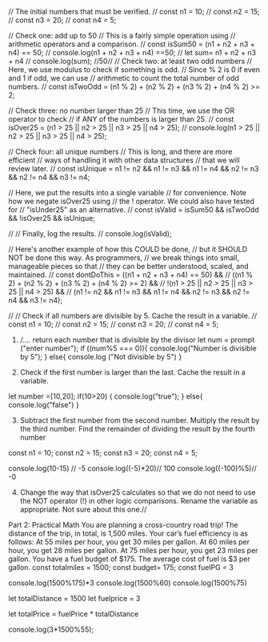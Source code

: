 // The initial numbers that must be verified.
// const n1 = 10;
// const n2 = 15;
// const n3 = 20;
// const n4 = 5;


// Check one: add up to 50
// This is a fairly simple operation using
// arithmetic operators and a comparison.
// const isSum50 = (n1 + n2 + n3 + n4) == 50;
// console.log(n1 + n2 + n3 + n4) ==50;
// let sum= n1 + n2 + n3 + n4
// console.log(sum);
//50//
// Check two: at least two odd numbers
// Here, we use modulus to check if something is odd.
// Since % 2 is 0 if even and 1 if odd, we can use
// arithmetic to count the total number of odd numbers.
// const isTwoOdd = (n1 % 2) + (n2 % 2) + (n3 % 2) + (n4 % 2) >= 2;

// Check three: no number larger than 25
// This time, we use the OR operator to check
// if ANY of the numbers is larger than 25.
// const isOver25 = (n1 > 25 || n2 > 25 || n3 > 25 || n4 > 25);
// console.log(n1 > 25 || n2 > 25 || n3 > 25 || n4 > 25);


// Check four: all unique numbers
// This is long, and there are more efficient
// ways of handling it with other data structures
// that we will review later.
// const isUnique = n1 != n2 && n1 != n3 && n1 != n4 && n2 != n3 && n2 != n4 && n3 != n4;

// Here, we put the results into a single variable 
// for convenience. Note how we negate isOver25 using
// the ! operator. We could also have tested for 
// "isUnder25" as an alternative.
// const isValid = isSum50 && isTwoOdd && !isOver25 && isUnique;

// // Finally, log the results.
// console.log(isValid);

// Here's another example of how this COULD be done,
// but it SHOULD NOT be done this way. As programmers,
// we break things into small, manageable pieces so that
// they can be better understood, scaled, and maintained.
// const dontDoThis = ((n1 + n2 + n3 + n4) == 50) && 
//   ((n1 % 2) + (n2 % 2) + (n3 % 2) + (n4 % 2) >= 2) && 
//   !(n1 > 25 || n2 > 25 || n3 > 25 || n4 > 25) && 
//   (n1 != n2 && n1 != n3 && n1 != n4 && n2 != n3 && n2 != n4 && n3 != n4);

// 
// Check if all numbers are divisible by 5. Cache the result in a variable.
// const n1 = 10;
// const n2 = 15;
// const n3 = 20;
// const n4 = 5;

1. */....*
    return each number that is divisible by the divisor
   let num = prompt ("enter number");
   if ((num%5 === 0)){
    console.log("Number is divisible by 5");
   }
   else{
    console.log ("Not divisible by 5")
   }
 
2. Check if the first number is larger than the last. Cache the result in a variable.
 
let number =[10,20];
if(10>20)
{
console.log("true");
}
else{
    console.log("false")
}

 3. Subtract the first number from the second number.
Multiply the result by the third number.
Find the remainder of dividing the result by the fourth number

const n1 = 10;
const n2 = 15;
const n3 = 20;
const n4 = 5;
 
console.log(10-15) // -5
console.log((-5)*20)// 100
console.log((-100)%5)// -0

4. Change the way that isOver25 calculates so that we do not need to use the NOT operator (!) in other logic comparisons. Rename the variable as appropriate. 
Not sure about this one.//

Part 2: Practical Math
You are planning a cross-country road trip!
The distance of the trip, in total, is 1,500 miles.
Your car’s fuel efficiency is as follows:
At 55 miles per hour, you get 30 miles per gallon.
At 60 miles per hour, you get 28 miles per gallon.
At 75 miles per hour, you get 23 miles per gallon.
You have a fuel budget of $175.
The average cost of fuel is $3 per gallon.
const totalmiles = 1500;
const budget= 175;
const fuelPG = 3

 
 console.log(1500%175)*3
 console.log(1500%60)
 console.log(1500%75)

 let totalDistance = 1500
 let fuelprice = 3
 
 let totalPrice = fuelPrice * totalDistance 
 
 console.log(3*1500%55);

